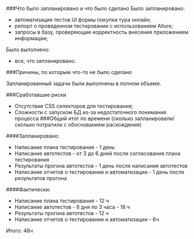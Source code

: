 ###Что было запланировано и что было сделано
Было запланировано:

* автоматизация тестов UI формы покупки тура онлайн;
* репорт о проведенном тестировании с использованием Allure;
* запросы в базу, проверяющие корректность внесения приложением информации;

Было выполнено:

* все, что запланировано.


###Причины, по которым что-то не было сделано

Запланированный задачи были выполнены в полном объеме.

###Сработавшие риски
* Отсутствие CSS селекторов для тестирования;
* Сложности с запуском БД из-за недостаточного понимания процесса
###Общий итог по времени (сколько запланировали/сколько потратили с обоснованием расхождения)

####Запланировано:
* Написание плана тестирования - 1 день
* Написание автотестов - от 3 до 6 дней после согласования плана тестирования
* Результаты прогона автотестов - 1 день после написания автотестов
* Написание отчетов о тестировании и автоматизации - 1 день после результатов прогона

####Фактически:
* Написание плана тестирования - 12 ч
* Написание автотестов - 6 дня по 3 часа - 18 ч
* Результаты прогона автотестов - 12 ч
* Написание отчетов о тестировании и автоматизации - 6ч

 Итого: 48ч





